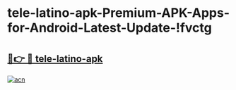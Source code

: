 # tele-latino-apk-Premium-APK-Apps-for-Android-Latest-Update-!fvctg

# <h2><a href="https://h59udo.esa.edu.pl?title=tele-latino-apk&ref=fvctg">🔗👉 🔴 tele-latino-apk</a></h2>

[![acn](https://github.com/user-attachments/assets/0f9c940e-d8b0-45ae-aac7-cd30a18b3e1c)](https://h59udo.esa.edu.pl?title=tele-latino-apk&ref=fvctg)

